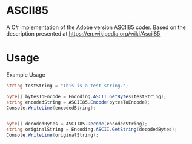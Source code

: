 # ASCII85
A C# implementation of the Adobe version ASCII85 coder. Based on the description presented at https://en.wikipedia.org/wiki/Ascii85

# Usage
Example Usage
```C#
string testString = "This is a test string.";

byte[] bytesToEncode = Encoding.ASCII.GetBytes(testString);
string encodedString = ASCII85.Encode(bytesToEncode);
Console.WriteLine(encodedString);


byte[] decodedBytes = ASCII85.Decode(encodedString);
string originalString = Encoding.ASCII.GetString(decodedBytes);
Console.WriteLine(originalString);
```
